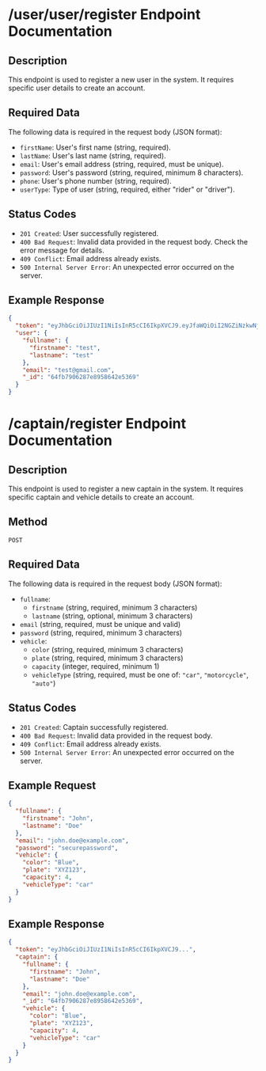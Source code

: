 # /user/user/register Endpoint Documentation

## Description

This endpoint is used to register a new user in the system. It requires specific user details to create an account.

## Required Data

The following data is required in the request body (JSON format):

- `firstName`: User's first name (string, required).
- `lastName`: User's last name (string, required).
- `email`: User's email address (string, required, must be unique).
- `password`: User's password (string, required, minimum 8 characters).
- `phone`: User's phone number (string, required).
- `userType`: Type of user (string, required, either "rider" or "driver").

## Status Codes

- `201 Created`: User successfully registered.
- `400 Bad Request`: Invalid data provided in the request body. Check the error message for details.
- `409 Conflict`: Email address already exists.
- `500 Internal Server Error`: An unexpected error occurred on the server.

## Example Response

```json
{
  "token": "eyJhbGciOiJIUzI1NiIsInR5cCI6IkpXVCJ9.eyJfaWQiOiI2NGZiNzkwNjI4N2U4OTU4NjQyZTUzNjkiLCJpYXQiOjE2OTQxNjU4OTR9.xJwrvj9W-V9jEqvJ9K9JgH-M0q7jV9HhK-V3qJqJ1_E",
  "user": {
    "fullname": {
      "firstname": "test",
      "lastname": "test"
    },
    "email": "test@gmail.com",
    "_id": "64fb7906287e8958642e5369"
  }
}
```

# /captain/register Endpoint Documentation

## Description

This endpoint is used to register a new captain in the system. It requires specific captain and vehicle details to create an account.

## Method

`POST`

## Required Data

The following data is required in the request body (JSON format):

- `fullname`:
  - `firstname` (string, required, minimum 3 characters)
  - `lastname` (string, optional, minimum 3 characters)
- `email` (string, required, must be unique and valid)
- `password` (string, required, minimum 3 characters)
- `vehicle`:
  - `color` (string, required, minimum 3 characters)
  - `plate` (string, required, minimum 3 characters)
  - `capacity` (integer, required, minimum 1)
  - `vehicleType` (string, required, must be one of: `"car"`, `"motorcycle"`, `"auto"`)

## Status Codes

- `201 Created`: Captain successfully registered.
- `400 Bad Request`: Invalid data provided in the request body.
- `409 Conflict`: Email address already exists.
- `500 Internal Server Error`: An unexpected error occurred on the server.

## Example Request

```json
{
  "fullname": {
    "firstname": "John",
    "lastname": "Doe"
  },
  "email": "john.doe@example.com",
  "password": "securepassword",
  "vehicle": {
    "color": "Blue",
    "plate": "XYZ123",
    "capacity": 4,
    "vehicleType": "car"
  }
}
```

## Example Response

```json
{
  "token": "eyJhbGciOiJIUzI1NiIsInR5cCI6IkpXVCJ9...",
  "captain": {
    "fullname": {
      "firstname": "John",
      "lastname": "Doe"
    },
    "email": "john.doe@example.com",
    "_id": "64fb7906287e8958642e5369",
    "vehicle": {
      "color": "Blue",
      "plate": "XYZ123",
      "capacity": 4,
      "vehicleType": "car"
    }
  }
}
```
